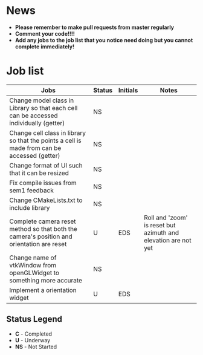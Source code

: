 # News  
- **Please remember to make pull requests from master regularly**
- **Comment your code!!!!** 
- **Add any jobs to the job list that you notice need doing but you cannot complete immediately!**

# Job list

|Jobs|Status|Initials|Notes|
|----|------|--------|-----|
|Change model class in Library so that each cell can be accessed individually (getter)|NS|||
|Change cell class in library so that the points a cell is made from can be accessed (getter)|NS|||
|Change format of UI such that it can be resized|NS|||
|Fix compile issues from sem1 feedback|NS|||
|Change CMakeLists.txt to include library|NS|||
|Complete camera reset method so that both the camera's position and orientation are reset|U|EDS|Roll and 'zoom' is reset but azimuth and elevation are not yet|
|Change name of vtkWindow from openGLWidget to something more accurate|NS|||
|Implement a orientation widget|U|EDS||

## Status Legend
- **C** - Completed  
- **U** - Underway  
- **NS** - Not Started  

